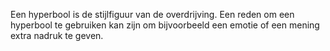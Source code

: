 Een hyperbool is de stijlfiguur van de overdrijving. Een reden om een hyperbool te gebruiken kan zijn om bijvoorbeeld een emotie of een mening extra nadruk te geven.